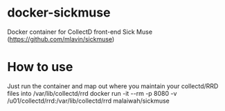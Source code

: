 # docker-sickmuse
Docker container for CollectD front-end Sick Muse (https://github.com/mlavin/sickmuse)

# How to use
Just run the container and map out where you maintain your collectd/RRD files into /var/lib/collectd/rrd
docker run -it --rm -p 8080 -v /u01/collectd/rrd:/var/lib/collectd/rrd malaiwah/sickmuse
